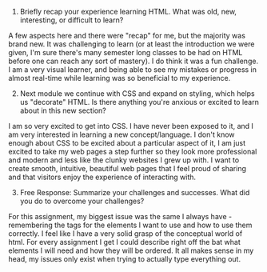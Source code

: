 1. Briefly recap your experience learning HTML. What was old, new, interesting, or difficult to learn?

  A few aspects here and there were "recap" for me, but the majority was brand new. It was challenging to learn (or at least the introduction we were given, I'm sure there's many semester long classes to be had on HTML before one can reach any sort of mastery). I do think it was a fun challenge. I am a very visual learner, and being able to see my mistakes or progress in almost real-time while learning was so beneficial to my experience.

2. Next module we continue with CSS and expand on styling, which helps us "decorate" HTML. Is there anything you're anxious or excited to learn about in this new section?

  I am so very excited to get into CSS. I have never been exposed to it, and I am very interested in learning a new concept/language. I don't know enough about CSS to be excited about a particular aspect of it, I am just excited to take my web pages a step further so they look more professional and modern and less like the clunky websites I grew up with. I want to create smooth, intuitive, beautiful web pages that I feel proud of sharing and that visitors enjoy the experience of interacting with.


3. Free Response: Summarize your challenges and successes.  What did you do to overcome your challenges?

  For this assignment, my biggest issue was the same I always have - remembering the tags for the elements I want to use and how to use them correctly. I feel like I have a very solid grasp of the conceptual world of html. For every assignment I get I could describe right off the bat what elements I will need and how they will be ordered. It all makes sense in my head, my issues only exist when trying to actually type everything out.
